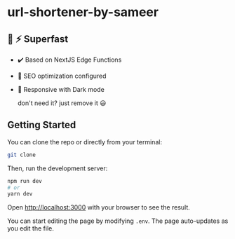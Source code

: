 # url-shortener-by-sameer


## 🔋 ⚡ Superfast

- ✔️ Based on NextJS Edge Functions

- 🔎 SEO optimization configured

- 🎨 Responsive with Dark mode

  don't need it? just remove it 😃

## Getting Started

You can clone the repo or directly from your terminal:

```bash
git clone 
```

Then, run the development server:

```bash
npm run dev
# or
yarn dev
```

Open [http://localhost:3000](http://localhost:3000) with your browser to see the result.

You can start editing the page by modifying `.env`. The page auto-updates as you edit the file.
